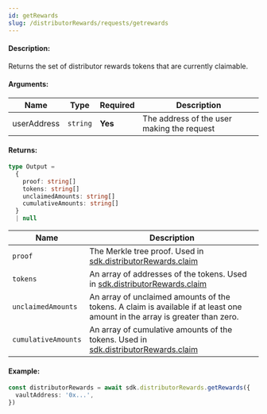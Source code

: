 ```yaml
---
id: getRewards
slug: /distributorRewards/requests/getrewards
---
```


#### Description:

Returns the set of distributor rewards tokens that are currently claimable. 

#### Arguments:
| Name        | Type     | Required | Description                                |
|-------------|----------|----------|--------------------------------------------|
| userAddress | `string` | **Yes**  | The address of the user making the request |

#### Returns:

```ts
type Output =
  {
    proof: string[]
    tokens: string[]
    unclaimedAmounts: string[]
    cumulativeAmounts: string[]
  }
  | null
```

| Name                | Description                                                                                                                  |
|---------------------|------------------------------------------------------------------------------------------------------------------------------|
| `proof`             | The Merkle tree proof. Used in [sdk.distributorRewards.claim](/distributorRewards/transactions/claim)                        |
| `tokens`            | An array of addresses of the tokens. Used in [sdk.distributorRewards.claim](/distributorRewards/transactions/claim)          |
| `unclaimedAmounts`  | An array of unclaimed amounts of the tokens. A claim is available if at least one amount in the array is greater than zero.  |
| `cumulativeAmounts` | An array of cumulative amounts of the tokens. Used in [sdk.distributorRewards.claim](/distributorRewards/transactions/claim) |

#### Example:

```ts
const distributorRewards = await sdk.distributorRewards.getRewards({
  vaultAddress: '0x...',
})
```
